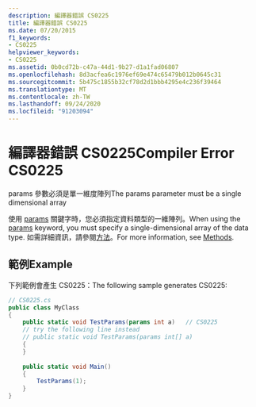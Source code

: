 ```yaml
---
description: 編譯器錯誤 CS0225
title: 編譯器錯誤 CS0225
ms.date: 07/20/2015
f1_keywords:
- CS0225
helpviewer_keywords:
- CS0225
ms.assetid: 0b0cd72b-c47a-44d1-9b27-d1a1fad06807
ms.openlocfilehash: 8d3acfea6c1976ef69e474c65479b012b0645c31
ms.sourcegitcommit: 5b475c1855b32cf78d2d1bbb4295e4c236f39464
ms.translationtype: MT
ms.contentlocale: zh-TW
ms.lasthandoff: 09/24/2020
ms.locfileid: "91203094"
---
```

# <a name="compiler-error-cs0225"></a><span data-ttu-id="c153c-103">編譯器錯誤 CS0225</span><span class="sxs-lookup"><span data-stu-id="c153c-103">Compiler Error CS0225</span></span>

<span data-ttu-id="c153c-104">params 參數必須是單一維度陣列</span><span class="sxs-lookup"><span data-stu-id="c153c-104">The params parameter must be a single dimensional array</span></span>  
  
 <span data-ttu-id="c153c-105">使用 [params](../language-reference/keywords/params.md) 關鍵字時，您必須指定資料類型的一維陣列。</span><span class="sxs-lookup"><span data-stu-id="c153c-105">When using the [params](../language-reference/keywords/params.md) keyword, you must specify a single-dimensional array of the data type.</span></span> <span data-ttu-id="c153c-106">如需詳細資訊，請參閱[方法](../programming-guide/classes-and-structs/methods.md)。</span><span class="sxs-lookup"><span data-stu-id="c153c-106">For more information, see [Methods](../programming-guide/classes-and-structs/methods.md).</span></span>  
  
## <a name="example"></a><span data-ttu-id="c153c-107">範例</span><span class="sxs-lookup"><span data-stu-id="c153c-107">Example</span></span>  

 <span data-ttu-id="c153c-108">下列範例會產生 CS0225：</span><span class="sxs-lookup"><span data-stu-id="c153c-108">The following sample generates CS0225:</span></span>  
  
```csharp  
// CS0225.cs  
public class MyClass  
{  
    public static void TestParams(params int a)   // CS0225  
    // try the following line instead  
    // public static void TestParams(params int[] a)  
    {  
    }  
  
    public static void Main()  
    {  
        TestParams(1);  
    }  
}  
```
